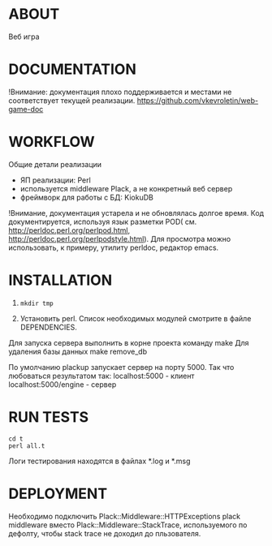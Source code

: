 ABOUT
=====

Веб игра

DOCUMENTATION
=============

!Внимание: документация плохо поддерживается и местами не соответствует
текущей реализации.
https://github.com/vkevroletin/web-game-doc

WORKFLOW
========

Общие детали реализации
 
* ЯП реализации: Perl
* используется middleware Plack, а не конкретный веб сервер
* фреймворк для работы с БД: KiokuDB

!Внимание, документация устарела и не обновлялась долгое время.
Код документируется, используя язык разметки POD( см. http://perldoc.perl.org/perlpod.html, http://perldoc.perl.org/perlpodstyle.html).
Для просмотра можно использовать, к примеру, утилиту perldoc, редактор emacs.

INSTALLATION
============

1) `mkdir tmp`

2) Установить perl.
Список необходимых модулей смотрите в файле DEPENDENCIES.


Для запуска сервера выполнить в корне проекта команду
    make
Для удаления базы данных
    make remove_db

По умолчанию plackup запускает сервер на порту 5000.
Так что любоваться результатом так:
    localhost:5000 - клиент
    localhost:5000/engine - сервер


RUN TESTS
=========

    cd t
    perl all.t

Логи тестирования находятся в файлах *.log и *.msg

DEPLOYMENT
========== 

Необходимо подключить Plack::Middleware::HTTPExceptions plack middleware вместо Plack::Middleware::StackTrace, используемого по дефолту, чтобы stack trace не 
доходил до пльзователя.
